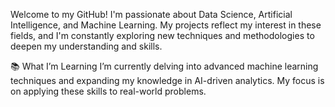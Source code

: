 Welcome to my GitHub! I'm passionate about Data Science, Artificial Intelligence, and Machine Learning. My projects reflect my interest in these fields, and I'm constantly exploring new techniques and methodologies to deepen my understanding and skills.



📚 What I’m Learning
I’m currently delving into advanced machine learning techniques and expanding my knowledge in AI-driven analytics. My focus is on applying these skills to real-world problems.
<!---
3XCeptional/3XCeptional is a ✨ special ✨ repository because its `README.md` (this file) appears on your GitHub profile.
You can click the Preview link to take a look at your changes.
--->
